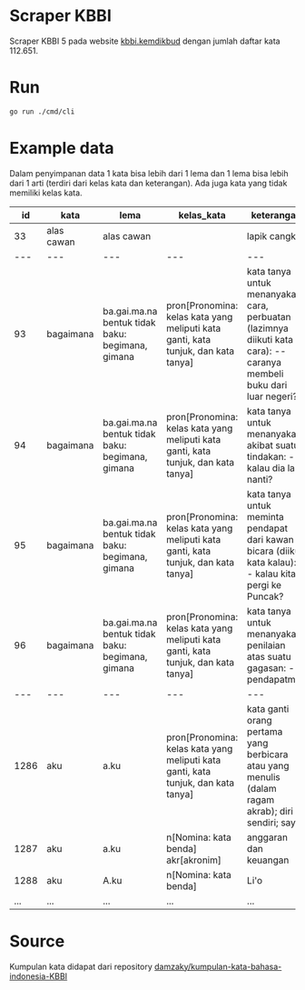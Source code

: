 # Scraper KBBI
Scraper KBBI 5 pada website [kbbi.kemdikbud](https://kbbi.kemdikbud.go.id/) dengan jumlah daftar kata 112.651.

# Run

```bash
go run ./cmd/cli
```

# Example data

Dalam penyimpanan data 1 kata bisa lebih dari 1 lema dan 1 lema bisa lebih dari 1 arti (terdiri dari kelas kata dan keterangan). Ada juga kata yang tidak memiliki kelas kata.

|id |kata      |lema         |kelas_kata                                            |keterangan                                                                                             |
|---|----------|-------------|------------------------------------------------------|-------------------------------------------------------------------------------------------------------|
|33 |alas cawan|alas cawan   |                                                      |lapik cangkir                                                                                          |
|---|---       |---          |---                                                   |---                                                                                                    |
|93 |bagaimana |ba.gai.ma.na bentuk tidak baku: begimana, gimana|pron[Pronomina: kelas kata yang meliputi kata ganti, kata tunjuk, dan kata tanya]|kata tanya untuk menanyakan cara, perbuatan (lazimnya diikuti kata cara): -- caranya membeli buku dari luar negeri?|
|94 |bagaimana |ba.gai.ma.na bentuk tidak baku: begimana, gimana|pron[Pronomina: kelas kata yang meliputi kata ganti, kata tunjuk, dan kata tanya]|kata tanya untuk menanyakan akibat suatu tindakan: -- kalau dia lari nanti?                            |
|95 |bagaimana |ba.gai.ma.na bentuk tidak baku: begimana, gimana|pron[Pronomina: kelas kata yang meliputi kata ganti, kata tunjuk, dan kata tanya]|kata tanya untuk meminta pendapat dari kawan bicara (diikuti kata kalau): -- kalau kita pergi ke Puncak?|
|96 |bagaimana |ba.gai.ma.na bentuk tidak baku: begimana, gimana|pron[Pronomina: kelas kata yang meliputi kata ganti, kata tunjuk, dan kata tanya]|kata tanya untuk menanyakan penilaian atas suatu gagasan: -- pendapatmu?                               |
|---|---       |---          |---                                                   |---                                                                                                    |
|1286|aku       |a.ku         |pron[Pronomina: kelas kata yang meliputi kata ganti, kata tunjuk, dan kata tanya]|kata ganti orang pertama yang berbicara atau yang menulis (dalam ragam akrab); diri sendiri; saya      |
|1287|aku       |a.ku         |n[Nomina: kata benda] akr[akronim]                    |anggaran dan keuangan                                                                                  |
|1288|aku       |A.ku         |n[Nomina: kata benda]                                 |Li'o                                                                                                   |
|...|...       |...          |...                                                   |...                                                                                                    |


# Source

Kumpulan kata didapat dari repository [damzaky/kumpulan-kata-bahasa-indonesia-KBBI](https://github.com/damzaky/kumpulan-kata-bahasa-indonesia-KBBI)
